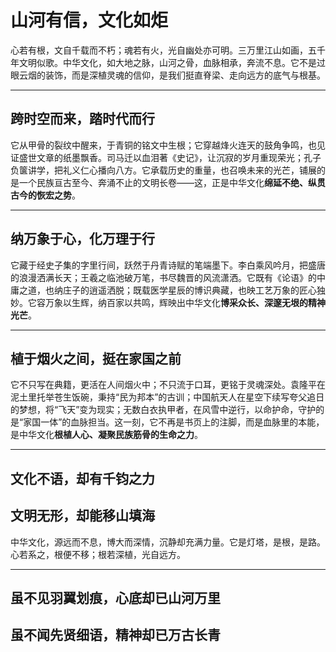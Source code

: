 # 山河有信，文化如炬

心若有根，文自千载而不朽；魂若有火，光自幽处亦可明。三万里江山如画，五千年文明似歌。中华文化，如大地之脉，山河之骨，血脉相承，奔流不息。它不是过眼云烟的装饰，而是深植灵魂的信仰，是我们挺直脊梁、走向远方的底气与根基。

---

## 跨时空而来，踏时代而行

它从甲骨的裂纹中醒来，于青铜的铭文中生根；它穿越烽火连天的鼓角争鸣，也见证盛世文章的纸墨飘香。司马迁以血泪著《史记》，让沉寂的岁月重现荣光；孔子负箧讲学，把礼义仁心播向八方。它承载历史的重量，也召唤未来的光芒，铺展的是一个民族亘古至今、奔涌不止的文明长卷——这，正是中华文化**绵延不绝、纵贯古今的恢宏之势**。

---

## 纳万象于心，化万理于行

它藏于经史子集的字里行间，跃然于丹青诗赋的笔端墨下。李白乘风吟月，把盛唐的浪漫洒满长天；王羲之临池破万笔，书尽魏晋的风流潇洒。它既有《论语》的中庸之道，也纳庄子的逍遥洒脱；既载医学星辰的博识典藏，也映工艺万象的匠心独妙。它容万象以生辉，纳百家以共鸣，辉映出中华文化**博采众长、深邃无垠的精神光芒**。

---

## 植于烟火之间，挺在家国之前

它不只写在典籍，更活在人间烟火中；不只流于口耳，更铭于灵魂深处。袁隆平在泥土里托举苍生饭碗，秉持“民为邦本”的古训；中国航天人在星空下续写夸父追日的梦想，将“飞天”变为现实；无数白衣执甲者，在风雪中逆行，以命护命，守护的是“家国一体”的血脉担当。这一刻，它不再是书页上的注脚，而是血脉里的本能，是中华文化**根植人心、凝聚民族筋骨的生命之力**。

---

## 文化不语，却有千钧之力  
## 文明无形，却能移山填海

中华文化，源远而不息，博大而深情，沉静却充满力量。它是灯塔，是根，是路。心若系之，根便不移；根若深植，光自远方。

---

## 虽不见羽翼划痕，心底却已山河万里  
## 虽不闻先贤细语，精神却已万古长青

